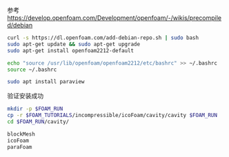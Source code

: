 参考 https://develop.openfoam.com/Development/openfoam/-/wikis/precompiled/debian

```bash
curl -s https://dl.openfoam.com/add-debian-repo.sh | sudo bash
sudo apt-get update && sudo apt-get upgrade
sudo apt-get install openfoam2212-default

echo "source /usr/lib/openfoam/openfoam2212/etc/bashrc" >> ~/.bashrc
source ~/.bashrc

sudo apt install paraview
```

验证安装成功

```bash
mkdir -p $FOAM_RUN
cp -r $FOAM_TUTORIALS/incompressible/icoFoam/cavity/cavity $FOAM_RUN
cd $FOAM_RUN/cavity/

blockMesh
icoFoam
paraFoam
```

